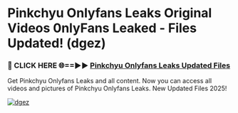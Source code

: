 # Pinkchyu Onlyfans Leaks Original Videos 0nlyFans Leaked - Files Updated! (dgez)

<h3>🔴 CLICK HERE 🌐==►► <a href="https://tinyurl.com/ms9xzufz" rel="nofollow">Pinkchyu Onlyfans Leaks Updated Files</a></h3>

Get Pinkchyu Onlyfans Leaks and all content. Now you can access all videos and pictures of Pinkchyu Onlyfans Leaks. New Updated Files 2025!

[![dgez](https://i.imgur.com/PQ7UWWw.gif)](https://tinyurl.com/ms9xzufz)
